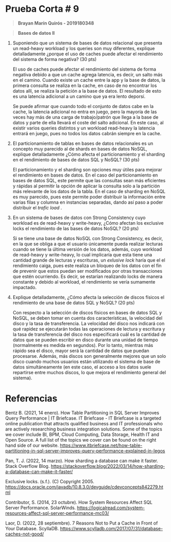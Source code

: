 # Prueba Corta # 9

>**Brayan Marín Quirós - 2019180348**

>**Bases de datos II**

1. Suponiendo que un sistema de bases de datos relacional que presenta un read-heavy workload y los queries son muy diferentes, explique detalladamente ¿porque el uso de caches puede afectar el rendimiento del sistema de forma negativa? (30 pts)

    El uso de caches puede afectar el rendimiento del sistema de forma negativa debido a que un cache agrega latencia, es decir, un salto más en el camino. Cuando existe un cache entre la app y la base de datos, la primera consulta se realiza en la cache, en caso de no encontrar los datos allí, se realiza la petición a la base de datos. El resultado de esto es una latencia adicional a un camino que ya era lento deporsí. 
    
    Se puede afirmar que cuando todo el conjunto de datos cabe en la cache, la latencia adicional no entra en juego, pero la mayoría de las veces hay más de una carga de trabajo/patrón que llega a la base de datos y parte de ella llevará el coste del salto adicional. En este caso, al existir varios queries distintos y un workload read-heavy la latencia entrará en juego, pues no todos los datos cabrán siempre en la cache.

2. El particionamiento de tablas en bases de datos relacionales es un concepto muy parecido al de shards en bases de datos NoSQL, explique detalladamente ¿Cómo afecta el particionamiento y el sharding en el rendimiento de bases de datos SQL y
NoSQL? (30 pts)

    El particionamiento y el sharding son opciones muy útiles para mejorar el rendimiento en bases de datos. En el caso del particionamiento en bases de datos SQL, este permite que las consultas sean más eficientes y rápidas al permitir la opción de aplicar la consulta solo a la partición más relevante de los datos de la tabla. En el caso de sharding en NoSQL es muy parecido, pues este permite poder distribuir la información entre varias filas y columna en instancias separadas, dando así paso a poder distribuir el _trafic load_ .

3. En un sistema de bases de datos con Strong Consistency cuyo workload es de read-heavy y write-heavy, ¿Cómo afectan los exclusive locks el rendimiento de las bases de datos NoSQL? (20 pts)

    Si se tiene una base de datos NoSQL con Strong Consistency, es decir, en la que se obliga a que el usuario únicamente pueda realizar lecturas cuando se tiene la última versión de los datos, además, cuyo workload de read-heavy y write-heavy, lo cual implicaría que esta tiene una cantidad grande de lecturas y escrituras, un _exlusive lock_ haría que el el rendimiento caiga, pues este realiza un bloqueo de los datos con el fin de prevenir que estos puedan ser modificados por otras transacciones que estén ocurriendo. Es decir, se estarían realizando locks de manera constante y debido al workload, el rendimiento se vería sumamente impactado. 

4. Explique detalladamente, ¿Cómo afecta la selección de discos físicos el rendimiento de una base de datos SQL y NoSQL? (20 pts)

    Con respecto a la selección de discos físicos en bases de datos SQL y NoSQL, se deben tomar en cuenta dos características, la velocidad del disco y la tasa de transferencia. La velocidad del disco nos indicará con qué rapidez se ejecutarán todas las operaciones de lectura y escritura y la tasa de transferencia del disco nos especificará cuál es la cantidad de datos que se pueden escribir en disco durante una unidad de tiempo (normalmente es medida en segundos). Por lo tanto, mientras más rápido sea el disco, mayor será la cantidad de datos que puedan procesarse. Además, más discos son generalmente mejores que un solo disco cuando muchos usuarios están utilizando el sistema de base de datos simultáneamente (en este caso, el acceso a los datos suele repartirse entre muchos discos, lo que mejora el rendimiento general del sistema).

# Referencias

Bentz B. (2021, 14 enero). How Table Partitioning in SQL Server Improves Query Performance | IT Briefcase. IT Briefcase - IT Briefcase is a targeted online publication that attracts qualified business and IT professionals who are actively researching business integration solutions. Some of the topics we cover include BI, BPM, Cloud Computing, Data Storage, Health IT and Open Source. A full list of the topics we cover can be found on the right hand side of our website. https://www.itbriefcase.net/how-table-partitioning-in-sql-server-improves-query-performance-explained-in-legos

Pan, T. J. (2022, 14 marzo). How sharding a database can make it faster. Stack Overflow Blog. https://stackoverflow.blog/2022/03/14/how-sharding-a-database-can-make-it-faster/

Exclusive locks. (s.f.). (C) Copyright 2005. https://docs.oracle.com/javadb/10.8.3.0/devguide/cdevconcepts842279.html

Contributor, S. (2014, 23 octubre). How System Resources Affect SQL Server Performance. SolarWinds. https://logicalread.com/system-resources-affect-sql-server-performance-mc03/

Laor, D. (2022, 28 septiembre). 7 Reasons Not to Put a Cache in Front of Your Database. ScyllaDB. https://www.scylladb.com/2017/07/31/database-caches-not-good/

[//]: # (These are reference links used in the body of this note and get stripped out when the markdown processor does its job. There is no need to format nicely because it shouldn't be seen. Thanks SO - http://stackoverflow.com/questions/4823468/store-comments-in-markdown-syntax)

   [dill]: <https://github.com/joemccann/dillinger>
   [git-repo-url]: <https://github.com/joemccann/dillinger.git>
   [john gruber]: <http://daringfireball.net>
   [df1]: <http://daringfireball.net/projects/markdown/>
   [markdown-it]: <https://github.com/markdown-it/markdown-it>
   [Ace Editor]: <http://ace.ajax.org>
   [node.js]: <http://nodejs.org>
   [Twitter Bootstrap]: <http://twitter.github.com/bootstrap/>
   [jQuery]: <http://jquery.com>
   [@tjholowaychuk]: <http://twitter.com/tjholowaychuk>
   [express]: <http://expressjs.com>
   [AngularJS]: <http://angularjs.org>
   [Gulp]: <http://gulpjs.com>

   [PlDb]: <https://github.com/joemccann/dillinger/tree/master/plugins/dropbox/README.md>
   [PlGh]: <https://github.com/joemccann/dillinger/tree/master/plugins/github/README.md>
   [PlGd]: <https://github.com/joemccann/dillinger/tree/master/plugins/googledrive/README.md>
   [PlOd]: <https://github.com/joemccann/dillinger/tree/master/plugins/onedrive/README.md>
   [PlMe]: <https://github.com/joemccann/dillinger/tree/master/plugins/medium/README.md>
   [PlGa]: <https://github.com/RahulHP/dillinger/blob/master/plugins/googleanalytics/README.md>
